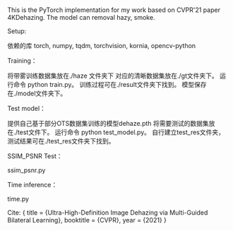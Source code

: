 # 
This is the PyTorch implementation for my work based on CVPR'21 paper 4KDehazing. 
The model can removal hazy, smoke.


Setup:

依赖的库
torch, numpy, tqdm, torchvision, kornia, opencv-python


Training：

将带雾训练数据集放在./haze 文件夹下 对应的清晰数据集放在./gt文件夹下。
运行命令 python train.py。 
训练过程可在./result文件夹下找到。
模型保存在./model文件夹下。

Test model：

提供自己基于部分OTS数据集训练的模型dehaze.pth
将需要测试的数据集放在./test文件下。
运行命令 python test_model.py。
自行建立test_res文件夹，测试结果可在./test_res文件夹下找到。

SSIM_PSNR Test：

ssim_psnr.py

Time inference：

time.py

Cite:
{
  title     = {Ultra-High-Definition Image Dehazing via Multi-Guided Bilateral Learning},
  booktitle = {CVPR},
  year      = {2021}
}






